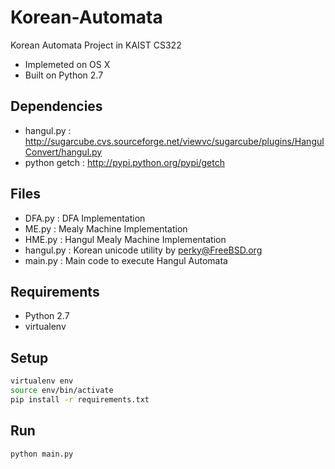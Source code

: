 Korean-Automata
===============

Korean Automata Project in KAIST CS322
- Implemeted on OS X
- Built on Python 2.7

Dependencies
------------
- hangul.py : http://sugarcube.cvs.sourceforge.net/viewvc/sugarcube/plugins/HangulConvert/hangul.py
- python getch : http://pypi.python.org/pypi/getch

Files
-----
- DFA.py : DFA Implementation
- ME.py : Mealy Machine Implementation
- HME.py : Hangul Mealy Machine Implementation
- hangul.py : Korean unicode utility by perky@FreeBSD.org
- main.py : Main code to execute Hangul Automata

Requirements
------------
- Python 2.7
- virtualenv

Setup
-----
```sh
virtualenv env
source env/bin/activate
pip install -r requirements.txt
```

Run
---
```sh
python main.py
```
